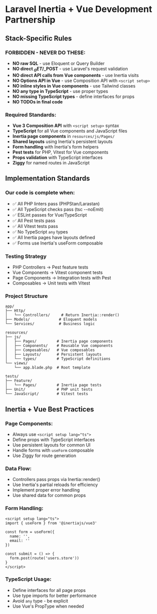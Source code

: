 # Laravel Inertia + Vue Development Partnership

## Stack-Specific Rules

### FORBIDDEN - NEVER DO THESE:
- **NO raw SQL** - use Eloquent or Query Builder
- **NO direct $_GET/$_POST** - use Laravel's request validation
- **NO direct API calls from Vue components** - use Inertia visits
- **NO Options API in Vue** - use Composition API with `<script setup>`
- **NO inline styles in Vue components** - use Tailwind classes
- **NO any type in TypeScript** - use proper types
- **NO missing TypeScript types** - define interfaces for props
- **NO TODOs in final code**

### Required Standards:
- **Vue 3 Composition API** with `<script setup>` syntax
- **TypeScript** for all Vue components and JavaScript files
- **Inertia page components** in `resources/js/Pages/`
- **Shared layouts** using Inertia's persistent layouts
- **Form handling** with Inertia's form helpers
- **Pest tests** for PHP, Vitest for Vue components
- **Props validation** with TypeScript interfaces
- **Ziggy** for named routes in JavaScript

## Implementation Standards

### Our code is complete when:
- ✅ All PHP linters pass (PHPStan/Larastan)
- ✅ All TypeScript checks pass (tsc --noEmit)
- ✅ ESLint passes for Vue/TypeScript
- ✅ All Pest tests pass
- ✅ All Vitest tests pass
- ✅ No TypeScript `any` types
- ✅ All Inertia pages have layouts defined
- ✅ Forms use Inertia's useForm composable

### Testing Strategy
- PHP Controllers → Pest feature tests
- Vue Components → Vitest component tests
- Page Components → Integration tests with Pest
- Composables → Unit tests with Vitest

### Project Structure
```
app/
├── Http/
│   └── Controllers/     # Return Inertia::render()
├── Models/             # Eloquent models
└── Services/           # Business logic

resources/
├── js/
│   ├── Pages/         # Inertia page components
│   ├── Components/    # Reusable Vue components
│   ├── Composables/   # Vue composables
│   ├── Layouts/       # Persistent layouts
│   └── types/         # TypeScript definitions
└── views/
    └── app.blade.php  # Root template

tests/
├── Feature/
│   └── Pages/         # Inertia page tests
├── Unit/              # PHP unit tests
└── JavaScript/        # Vitest tests
```

## Inertia + Vue Best Practices

### Page Components:
- Always use `<script setup lang="ts">`
- Define props with TypeScript interfaces
- Use persistent layouts for common UI
- Handle forms with `useForm` composable
- Use Ziggy for route generation

### Data Flow:
- Controllers pass props via Inertia::render()
- Use Inertia's partial reloads for efficiency
- Implement proper error handling
- Use shared data for common props

### Form Handling:
```vue
<script setup lang="ts">
import { useForm } from '@inertiajs/vue3'

const form = useForm({
  name: '',
  email: ''
})

const submit = () => {
  form.post(route('users.store'))
}
</script>
```

### TypeScript Usage:
- Define interfaces for all page props
- Use type imports for better performance
- Avoid `any` type - be explicit
- Use Vue's PropType when needed